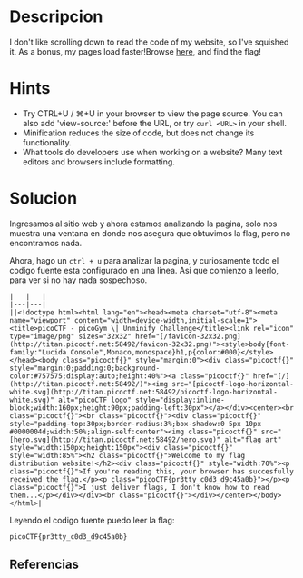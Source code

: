 
# Descripcion
I don't like scrolling down to read the code of my website, so I've squished it. As a bonus, my pages load faster!Browse [here](http://titan.picoctf.net:58492/), and find the flag!

# Hints
- Try CTRL+U / ⌘+U in your browser to view the page source. You can also add 'view-source:' before the URL, or try `curl <URL>` in your shell.
- Minification reduces the size of code, but does not change its functionality.
- What tools do developers use when working on a website? Many text editors and browsers include formatting.

# Solucion

Ingresamos al sitio web y ahora estamos analizando la pagina, solo nos muestra una ventana en donde nos asegura que obtuvimos la flag, pero no encontramos nada.

Ahora, hago un `ctrl + u` para analizar la pagina, y curiosamente todo el codigo fuente esta configurado en una linea. Asi que comienzo a leerlo, para ver si no hay nada sospechoso.

```
|   |   |
|---|---|
||<!doctype html><html lang="en"><head><meta charset="utf-8"><meta name="viewport" content="width=device-width,initial-scale=1"><title>picoCTF - picoGym \| Unminify Challenge</title><link rel="icon" type="image/png" sizes="32x32" href="[/favicon-32x32.png](http://titan.picoctf.net:58492/favicon-32x32.png)"><style>body{font-family:"Lucida Console",Monaco,monospace}h1,p{color:#000}</style></head><body class="picoctf{}" style="margin:0"><div class="picoctf{}" style="margin:0;padding:0;background-color:#757575;display:auto;height:40%"><a class="picoctf{}" href="[/](http://titan.picoctf.net:58492/)"><img src="[picoctf-logo-horizontal-white.svg](http://titan.picoctf.net:58492/picoctf-logo-horizontal-white.svg)" alt="picoCTF logo" style="display:inline-block;width:160px;height:90px;padding-left:30px"></a></div><center><br class="picoctf{}"><br class="picoctf{}"><div class="picoctf{}" style="padding-top:30px;border-radius:3%;box-shadow:0 5px 10px #0000004d;width:50%;align-self:center"><img class="picoctf{}" src="[hero.svg](http://titan.picoctf.net:58492/hero.svg)" alt="flag art" style="width:150px;height:150px"><div class="picoctf{}" style="width:85%"><h2 class="picoctf{}">Welcome to my flag distribution website!</h2><div class="picoctf{}" style="width:70%"><p class="picoctf{}">If you're reading this, your browser has succesfully received the flag.</p><p class="picoCTF{pr3tty_c0d3_d9c45a0b}"></p><p class="picoctf{}">I just deliver flags, I don't know how to read them...</p></div></div><br class="picoctf{}"></div></center></body></html>|
```

Leyendo el codigo fuente puedo leer la flag:

```
picoCTF{pr3tty_c0d3_d9c45a0b}
```

## Referencias
